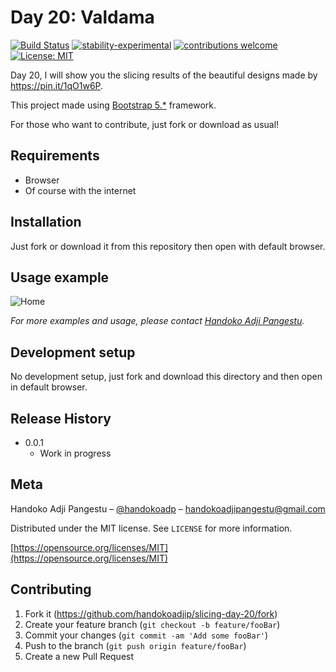 # Day 20: Valdama

[![Build Status](https://travis-ci.org/dwyl/esta.svg?branch=master)](https://github.com/handokoadjip/slicing-day-20)
[![stability-experimental](https://img.shields.io/badge/stability-experimental-orange.svg)](https://github.com/handokoadjip/slicing-day-20)
[![contributions welcome](https://img.shields.io/badge/contributions-welcome-brightgreen.svg?style=flat)](https://github.com/handokoadjip/slicing-day-20/fork)
[![License: MIT](https://img.shields.io/badge/License-MIT-yellow.svg)](https://opensource.org/licenses/MIT)

Day 20, I will show you the slicing results of the beautiful designs made by https://pin.it/1qO1w6P.

This project made using [Bootstrap 5.\*](https://getbootstrap.com/docs/5.1/getting-started/introduction/) framework.

For those who want to contribute, just fork or download as usual!

## Requirements

- Browser
- Of course with the internet

## Installation

Just fork or download it from this repository then open with default browser.

## Usage example

![Home](https://bebaskripsi.000webhostapp.com/slicing-day-20/home.png)

_For more examples and usage, please contact [Handoko Adji Pangestu](https://www.instagram.com/handokoadp/)._

## Development setup

No development setup, just fork and download this directory and then open in default browser.

## Release History

- 0.0.1
  - Work in progress

## Meta

Handoko Adji Pangestu – [@handokoadp](https://www.instagram.com/handokoadp/) – handokoadjipangestu@gmail.com

Distributed under the MIT license. See `LICENSE` for more information.

[https://opensource.org/licenses/MIT](https://opensource.org/licenses/MIT)

## Contributing

1. Fork it (<https://github.com/handokoadjip/slicing-day-20/fork>)
2. Create your feature branch (`git checkout -b feature/fooBar`)
3. Commit your changes (`git commit -am 'Add some fooBar'`)
4. Push to the branch (`git push origin feature/fooBar`)
5. Create a new Pull Request
